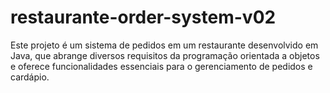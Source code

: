 # restaurante-order-system-v02
Este projeto é um sistema de pedidos em um restaurante desenvolvido em Java, que abrange diversos requisitos da programação orientada a objetos e oferece funcionalidades essenciais para o gerenciamento de pedidos e cardápio.

